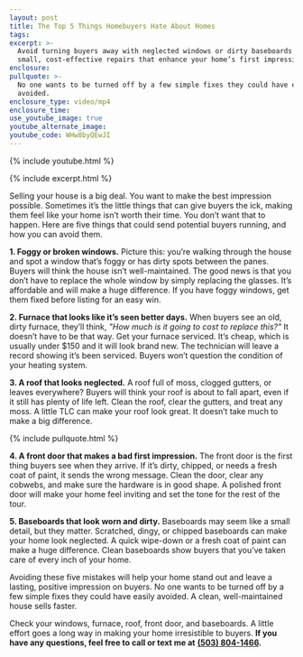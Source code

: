```yaml
---
layout: post
title: The Top 5 Things Homebuyers Hate About Homes
tags:
excerpt: >-
  Avoid turning buyers away with neglected windows or dirty baseboards by making
  small, cost-effective repairs that enhance your home’s first impression.
enclosure:
pullquote: >-
  No one wants to be turned off by a few simple fixes they could have easily
  avoided.
enclosure_type: video/mp4
enclosure_time:
use_youtube_image: true
youtube_alternate_image:
youtube_code: WHw8byQEwJI
---
```

{% include youtube.html %}

{% include excerpt.html %}

Selling your house is a big deal. You want to make the best impression possible. Sometimes it’s the little things that can give buyers the ick, making them feel like your home isn’t worth their time. You don’t want that to happen. Here are five things that could send potential buyers running, and how you can avoid them.

**1\. Foggy or broken windows.** Picture this: you’re walking through the house and spot a window that’s foggy or has dirty spots between the panes. Buyers will think the house isn’t well-maintained. The good news is that you don’t have to replace the whole window by simply replacing the glasses. It’s affordable and will make a huge difference. If you have foggy windows, get them fixed before listing for an easy win.

**2\. Furnace that looks like it’s seen better days.** When buyers see an old, dirty furnace, they’ll think, *"How much is it going to cost to replace this?"* It doesn’t have to be that way. Get your furnace serviced. It’s cheap, which is usually under $150 and it will look brand new. The technician will leave a record showing it’s been serviced. Buyers won’t question the condition of your heating system.

**3\. A roof that looks neglected.** A roof full of moss, clogged gutters, or leaves everywhere? Buyers will think your roof is about to fall apart, even if it still has plenty of life left. Clean the roof, clear the gutters, and treat any moss. A little TLC can make your roof look great. It doesn’t take much to make a big difference.

{% include pullquote.html %}

**4\. A front door that makes a bad first impression.** The front door is the first thing buyers see when they arrive. If it’s dirty, chipped, or needs a fresh coat of paint, it sends the wrong message. Clean the door, clear any cobwebs, and make sure the hardware is in good shape. A polished front door will make your home feel inviting and set the tone for the rest of the tour.

**5\. Baseboards that look worn and dirty.** Baseboards may seem like a small detail, but they matter. Scratched, dingy, or chipped baseboards can make your home look neglected. A quick wipe-down or a fresh coat of paint can make a huge difference. Clean baseboards show buyers that you’ve taken care of every inch of your home.

Avoiding these five mistakes will help your home stand out and leave a lasting, positive impression on buyers. No one wants to be turned off by a few simple fixes they could have easily avoided. A clean, well-maintained house sells faster.

Check your windows, furnace, roof, front door, and baseboards. A little effort goes a long way in making your home irresistible to buyers. **If you have any questions, feel free to call or text me at** [**(503) 804-1466**](tel:5038041466)**.**



<br>